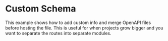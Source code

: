 # Custom Schema

This example shows how to add custom info and merge OpenAPI files before hosting the file.
This is useful for when projects grow bigger and you want to separate the routes into
separate modules.